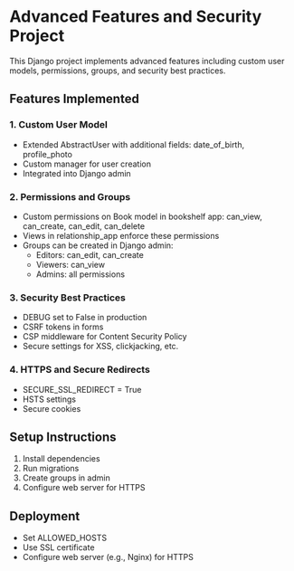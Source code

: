 # Advanced Features and Security Project

This Django project implements advanced features including custom user models, permissions, groups, and security best practices.

## Features Implemented

### 1. Custom User Model
- Extended AbstractUser with additional fields: date_of_birth, profile_photo
- Custom manager for user creation
- Integrated into Django admin

### 2. Permissions and Groups
- Custom permissions on Book model in bookshelf app: can_view, can_create, can_edit, can_delete
- Views in relationship_app enforce these permissions
- Groups can be created in Django admin:
  - Editors: can_edit, can_create
  - Viewers: can_view
  - Admins: all permissions

### 3. Security Best Practices
- DEBUG set to False in production
- CSRF tokens in forms
- CSP middleware for Content Security Policy
- Secure settings for XSS, clickjacking, etc.

### 4. HTTPS and Secure Redirects
- SECURE_SSL_REDIRECT = True
- HSTS settings
- Secure cookies

## Setup Instructions
1. Install dependencies
2. Run migrations
3. Create groups in admin
4. Configure web server for HTTPS

## Deployment
- Set ALLOWED_HOSTS
- Use SSL certificate
- Configure web server (e.g., Nginx) for HTTPS
